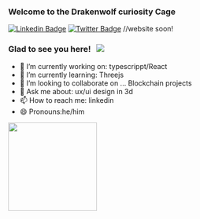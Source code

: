 ### Welcome to the Drakenwolf curiosity Cage

[![Linkedin Badge](https://img.shields.io/badge/-LinkedIn-0e76a8?style=flat-square&logo=Linkedin&logoColor=white)](www.linkedin.com/in/hans-haar)
[![Twitter Badge](https://img.shields.io/badge/-Twitter-00acee?style=flat-square&logo=Twitter&logoColor=white)](https://twitter.com/DevDraken)
//website soon!
### Glad to see you here! &nbsp; ![](https://visitor-badge.glitch.me/badge?page_id=Drakenwolf.Drakenwolf)

- 🔭 I’m currently working on: typescrippt/React
- 🌱 I’m currently learning:  Threejs
- 👯 I’m looking to collaborate on ... Blockchain projects
- 💬 Ask me about:  ux/ui design in 3d
- 📫 How to reach me:  linkedin
- 😄 Pronouns:he/him


<img height="180em" src="https://github-readme-stats.vercel.app/api?username=Drakenwolf&show_icons=true&bg_color=#34568B&hide_border=true&&count_private=true&include_all_commits=true" />
